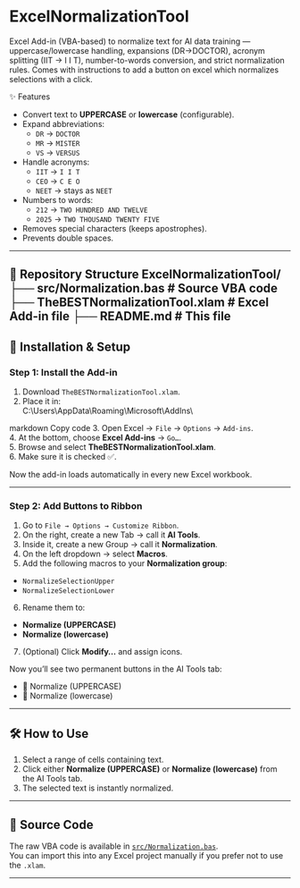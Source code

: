 # ExcelNormalizationTool
Excel Add-in (VBA-based) to normalize text for AI data training — uppercase/lowercase handling, expansions (DR→DOCTOR), acronym splitting (IIT → I I T), number-to-words conversion, and strict normalization rules. Comes with instructions to add a button on excel which normalizes selections with a click.

 ✨ Features
- Convert text to **UPPERCASE** or **lowercase** (configurable).
- Expand abbreviations:  
  - `DR` → `DOCTOR`  
  - `MR` → `MISTER`  
  - `VS` → `VERSUS`  
- Handle acronyms:  
  - `IIT` → `I I T`  
  - `CEO` → `C E O`  
  - `NEET` → stays as `NEET`  
- Numbers to words:  
  - `212` → `TWO HUNDRED AND TWELVE`  
  - `2025` → `TWO THOUSAND TWENTY FIVE`  
- Removes special characters (keeps apostrophes).
- Prevents double spaces.

---
📂 Repository Structure
ExcelNormalizationTool/
├── src/Normalization.bas # Source VBA code
├── TheBESTNormalizationTool.xlam # Excel Add-in file
├── README.md # This file
-----

## 🚀 Installation & Setup

### Step 1: Install the Add-in
1. Download `TheBESTNormalizationTool.xlam`.  
2. Place it in:  
C:\Users<YourName>\AppData\Roaming\Microsoft\AddIns\

markdown
Copy code
3. Open Excel → `File` → `Options` → `Add-ins`.  
4. At the bottom, choose **Excel Add-ins** → `Go…`.  
5. Browse and select **TheBESTNormalizationTool.xlam**.  
6. Make sure it is checked ✅.  

Now the add-in loads automatically in every new Excel workbook.

---

### Step 2: Add Buttons to Ribbon
1. Go to `File → Options → Customize Ribbon`.  
2. On the right, create a new Tab → call it **AI Tools**.  
3. Inside it, create a new Group → call it **Normalization**.  
4. On the left dropdown → select **Macros**.  
5. Add the following macros to your **Normalization group**:  
- `NormalizeSelectionUpper`  
- `NormalizeSelectionLower`  
6. Rename them to:  
- **Normalize (UPPERCASE)**  
- **Normalize (lowercase)**  
7. (Optional) Click **Modify…** and assign icons.  

Now you’ll see two permanent buttons in the AI Tools tab:
- 🔘 Normalize (UPPERCASE)  
- 🔘 Normalize (lowercase)  

---

## 🛠 How to Use
1. Select a range of cells containing text.  
2. Click either **Normalize (UPPERCASE)** or **Normalize (lowercase)** from the AI Tools tab.  
3. The selected text is instantly normalized.  

---

## 🧩 Source Code
The raw VBA code is available in [`src/Normalization.bas`](src/Normalization.bas).  
You can import this into any Excel project manually if you prefer not to use the `.xlam`.

---
